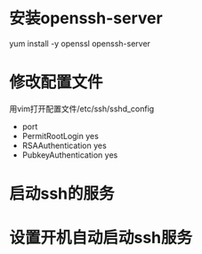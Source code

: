 # 安装openssh-server
yum install -y openssl openssh-server

# 修改配置文件
用vim打开配置文件/etc/ssh/sshd_config
- port 
- PermitRootLogin yes
- RSAAuthentication  yes
- PubkeyAuthentication yes


# 启动ssh的服务


# 设置开机自动启动ssh服务

